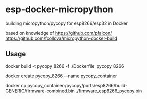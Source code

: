 # esp-docker-micropython
building micropython/pycopy for esp8266/esp32 in Docker

based on knowledge of
https://github.com/pfalcon/ 
https://github.com/fcollova/micropython-docker-build


## Usage
docker build -t pycopy_8266 -f ./Dockerfile_pycopy_8266

docker create pycopy_8266 --name pycopy_container

docker cp pycopy_container:/pycopy/ports/esp8266/build-GENERIC/firmware-combined.bin ./firmware_esp8266_pycopy.bin

